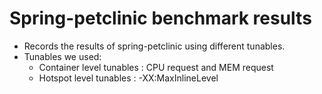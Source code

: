# Spring-petclinic benchmark results
- Records the results of spring-petclinic using different tunables.
- Tunables we used:
   - Container level tunables : CPU request and MEM request
   - Hotspot level tunables : -XX:MaxInlineLevel

